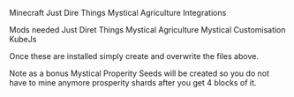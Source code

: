 Minecraft Just Dire Things Mystical Agriculture Integrations

Mods needed
Just Diret Things
Mystical Agriculture
Mystical Customisation
KubeJs

Once these are installed simply create and overwrite the files above.

Note as a bonus Mystical Properity Seeds will be created so you do not have to mine anymore prosperity shards after you get 4 blocks of it.
